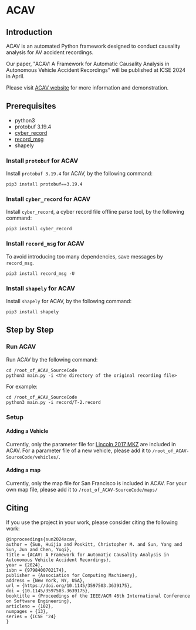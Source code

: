 # ACAV

## Introduction

ACAV is an automated Python framework designed to conduct causality analysis for AV accident recordings. 

Our paper, "ACAV: A Framework for Automatic Causality Analysis in Autonomous Vehicle Accident Recordings" will be published at ICSE 2024 in April.

Please visit [ACAV website](https://acav2023.github.io/) for more information and demonstration.



## Prerequisites

- python3
- protobuf 3.19.4
- [cyber_record](https://github.com/acav2023/cyber_record#cyber_record)
- [record_msg](https://github.com/acav2023/cyber_record#2-parse-messages)
- shapely

### Install `protobuf` for ACAV
Install `protobuf 3.19.4` for ACAV, by the following command: 
```shell
pip3 install protobuf==3.19.4
```

### Install `cyber_record` for ACAV
Install `cyber_record`, a cyber record file offline parse tool, by the following command: 
```shell
pip3 install cyber_record
```

### Install `record_msg` for ACAV
To avoid introducing too many dependencies, save messages by `record_msg`.
```shell
pip3 install record_msg -U
```

### Install `shapely` for ACAV
Install `shapely` for ACAV, by the following command: 
```shell
pip3 install shapely
```



## Step by Step

### Run ACAV
Run ACAV by the following command: 
```shell
cd /root_of_ACAV_SourceCode
python3 main.py -i <the directory of the original recording file>
```
For example: 
```shell
cd /root_of_ACAV_SourceCode
python3 main.py -i record/T-2.record
```

### Setup

#### Adding a Vehicle
Currently, only the parameter file for [Lincoln 2017 MKZ](https://github.com/ApolloAuto/apollo/tree/master/modules/calibration/data/Lincoln2017MKZ_LGSVL) are included in ACAV. 
For a parameter file of a new vehicle, please add it to `/root_of_ACAV-SourceCode/vehicles/`. 

#### Adding a map
Currently, only the map file for San Francisco is included in ACAV. 
For your own map file, please add it to `/root_of_ACAV-SourceCode/maps/`



## Citing

If you use the project in your work, please consider citing the following work: 
```
@inproceedings{sun2024acav,
author = {Sun, Huijia and Poskitt, Christopher M. and Sun, Yang and Sun, Jun and Chen, Yuqi},
title = {ACAV: A Framework for Automatic Causality Analysis in Autonomous Vehicle Accident Recordings},
year = {2024},
isbn = {9798400702174},
publisher = {Association for Computing Machinery},
address = {New York, NY, USA},
url = {https://doi.org/10.1145/3597503.3639175},
doi = {10.1145/3597503.3639175},
booktitle = {Proceedings of the IEEE/ACM 46th International Conference on Software Engineering},
articleno = {102},
numpages = {13},
series = {ICSE '24}
}
```
